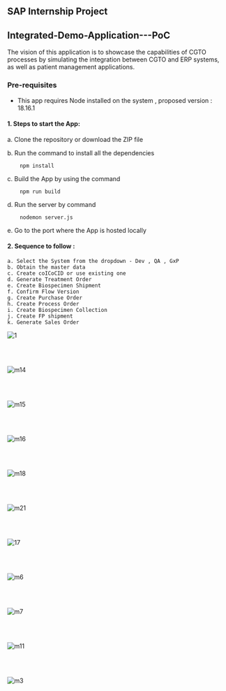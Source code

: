 ## SAP Internship Project

## Integrated-Demo-Application---PoC
The vision of this application is to showcase the capabilities of CGTO processes by simulating the integration between CGTO and ERP systems, as well as patient management applications.

### Pre-requisites

-   This app requires Node installed on the system , proposed version : 18.16.1
  
#### 1. Steps to start the App:

   a. Clone the repository or download the ZIP file


   b. Run the command to install all the dependencies
   
```
    npm install
```

   c. Build the App by using the command
   
```
    npm run build
```

   d. Run the server by command
   
```
    nodemon server.js
```

  e. Go to the port where the App is hosted locally


  #### 2. Sequence to follow :

    a. Select the System from the dropdown - Dev , QA , GxP
    b. Obtain the master data
    c. Create coICoCID or use existing one
    d. Generate Treatment Order
    e. Create Biospecimen Shipment
    f. Confirm Flow Version
    g. Create Purchase Order
    h. Create Process Order
    i. Create Biospecimen Collection
    j. Create FP shipment
    k. Generate Sales Order

![1](https://github.com/lubhanigaat/ScreenShots/assets/90903166/c4bb4d35-5570-420a-ad9d-ef5881a15939)

<br /><br />

![m14](https://github.com/Jafrin-khan/Monitor-Process-Flow-/assets/82137973/3ef0b5fa-09ed-4f56-836f-2607af96529d)

<br /><br />

![m15](https://github.com/Jafrin-khan/Monitor-Process-Flow-/assets/82137973/9cae7113-d2f5-4c27-8695-d97dead62a7b)

<br /><br />

![m16](https://github.com/Jafrin-khan/Monitor-Process-Flow-/assets/82137973/f86081f7-c3a8-4bb9-922c-b7ade32872e1)

<br /><br />

![m18](https://github.com/Jafrin-khan/Monitor-Process-Flow-/assets/82137973/2dad103a-7754-4e17-9421-d1ee6874bc29)

<br /><br />

![m21](https://github.com/Jafrin-khan/Monitor-Process-Flow-/assets/82137973/aaae0bb2-a5f6-4753-85d7-769d921cee53)

<br /><br />

 ![17](https://github.com/Jafrin-khan/Monitor-Process-Flow-/assets/82137973/40f4fb8e-1c95-40ab-a659-1c201c9ed83d)
 
 <br /><br />
   
 ![m6](https://github.com/Jafrin-khan/Monitor-Process-Flow-/assets/82137973/d3094d1b-7a82-4dea-82e3-5975d46a372b)
   
  <br /><br />
   
 ![m7](https://github.com/Jafrin-khan/Monitor-Process-Flow-/assets/82137973/d2920338-c405-49d0-aefc-e6f95b1dc33c)
 
<br /><br />
   
![m11](https://github.com/Jafrin-khan/Monitor-Process-Flow-/assets/82137973/b82663fe-b3c3-4a01-a02c-a399edb75514)

<br /><br />

![m3](https://github.com/Jafrin-khan/Monitor-Process-Flow-/assets/82137973/7dc55220-507f-45f1-91cc-1bcb9bad8606)
